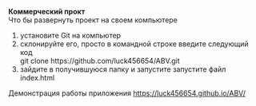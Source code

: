 <b>Коммерческий прокт</b></br>
Что бы развернуть проект на своем компьютере</br>
<ol>
<li>установите Git на компьютер</li>
<li>склонируйте его, просто в командной строке введите следующий код</br>
git clone https://github.com/luck456654/ABV.git </li>
<li>зайдите в получившуюся папку и запустите запустите файл index.html</li>
</ol>

Демонстрация работы приложения https://luck456654.github.io/ABV/
